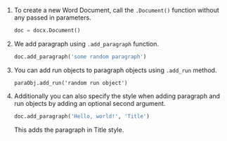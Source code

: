 1. To create a new Word Document, call the `.Document()` function without any passed in parameters.

	``` py
	doc = docx.Document()
	```
	
2. We add paragraph using `.add_paragraph` function.

	``` py
	doc.add_paragraph('some random paragraph')
	```
	
3. You can add run objects to paragraph objects using `.add_run` method.

	``` pu
	paraObj.add_run('random run object')
	```
	
4. Additionally you can also specify the style when adding paragraph and run objects by adding an optional second argument.

	``` py
	doc.add_paragraph('Hello, world!', 'Title')
	```
	
	This adds the paragraph in Title style.
	


